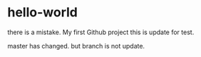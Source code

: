 # hello-world
there is a mistake. 
My first Github project
this is update for test.

master has changed. but branch is not update.
